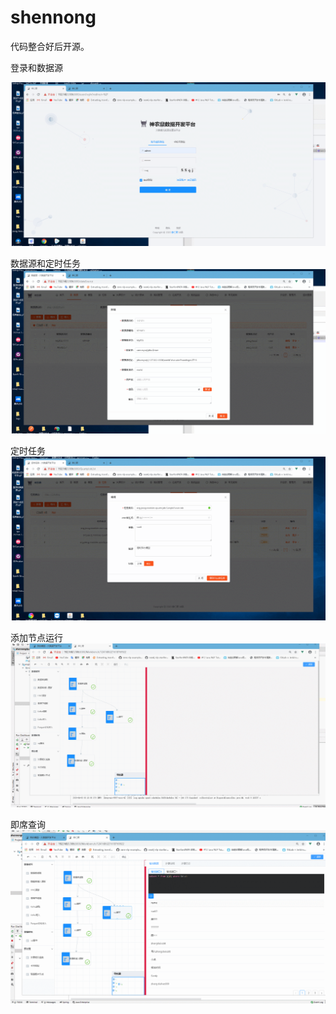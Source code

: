 # shennong

代码整合好后开源。


登录和数据源

![image](image/登录和数据源.gif)

数据源和定时任务
![image](image/数据源和定时任务.gif)

定时任务
![image](image/定时任务.gif)

添加节点运行
![image](image/添加节点运行.gif)

即席查询
![image](image/即席查询.gif)
